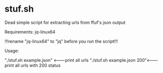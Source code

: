 # stuf.sh
Dead simple script for extracting urls from ffuf's json output

Requirements: jq-linux64

!!!rename "jq-linux64" to "jq" before you run the script!!!


Usage: 


"./stuf.sh example.json" <---print all urls
       "./stuf.sh example.json 200"<---print all urls with 200 status
